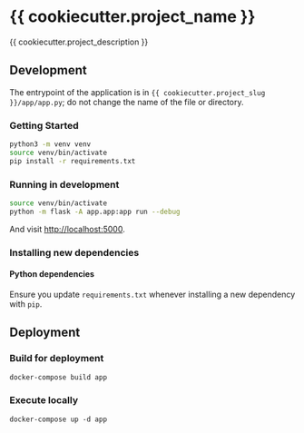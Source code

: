 # {{ cookiecutter.project_name }}

{{ cookiecutter.project_description }}

## Development

The entrypoint of the application is in `{{ cookiecutter.project_slug }}/app/app.py`; do not change the name of the file or directory.

### Getting Started
```bash
python3 -m venv venv
source venv/bin/activate
pip install -r requirements.txt
```

### Running in development
```bash
source venv/bin/activate
python -m flask -A app.app:app run --debug
```

And visit <http://localhost:5000>.

### Installing new dependencies

#### Python dependencies
Ensure you update `requirements.txt` whenever installing a new dependency with `pip`.

## Deployment

### Build for deployment
```bash
docker-compose build app
```

### Execute locally
```
docker-compose up -d app
```
